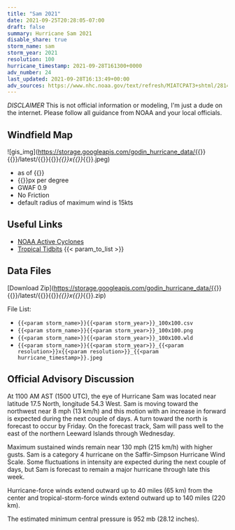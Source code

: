 ```yaml
---
title: "Sam 2021"
date: 2021-09-25T20:28:05-07:00
draft: false
summary: Hurricane Sam 2021
disable_share: true
storm_name: sam
storm_year: 2021
resolution: 100
hurricane_timestamp: 2021-09-28T161300+0000
adv_number: 24
last_updated: 2021-09-28T16:13:49+00:00
adv_sources: https://www.nhc.noaa.gov/text/refresh/MIATCPAT3+shtml/281432.shtml;https://www.nhc.noaa.gov/refresh/graphics_at3+shtml/143519.shtml?cone
---
```

*DISCLAIMER* This is not official information or modeling, I'm just a dude on the internet.  Please follow all guidance from NOAA and your local officials.

## Windfield Map
![gis_img](https://storage.googleapis.com/godin_hurricane_data/{{<param storm_name>}}{{<param storm_year>}}/latest/{{<param storm_name>}}{{<param storm_year>}}_{{<param resolution>}}x{{<param resolution>}}_{{<param hurricane_timestamp>}}.jpeg)

- as of {{<param last_updated>}}
- {{<param resolution>}}px per degree
- GWAF 0.9
- No Friction
- default radius of maximum wind is 15kts

## Useful Links
- [NOAA Active Cyclones](https://www.nhc.noaa.gov/)
- [Tropical Tidbits](https://www.tropicaltidbits.com/storminfo/)
{{< param_to_list >}}

## Data Files
[Download Zip](https://storage.googleapis.com/godin_hurricane_data/{{<param storm_name>}}{{<param storm_year>}}/latest/{{<param storm_name>}}{{<param storm_year>}}_{{<param resolution>}}x{{<param resolution>}}_{{<param hurricane_timestamp>}}.zip)

File List:
- `{{<param storm_name>}}{{<param storm_year>}}_100x100.csv`
- `{{<param storm_name>}}{{<param storm_year>}}_100x100.png`
- `{{<param storm_name>}}{{<param storm_year>}}_100x100.wld`
- `{{<param storm_name>}}{{<param storm_year>}}_{{<param resolution>}}x{{<param resolution>}}_{{<param hurricane_timestamp>}}.jpeg`


## Official Advisory Discussion
At 1100 AM AST (1500 UTC), the eye of Hurricane Sam was located near 
latitude 17.5 North, longitude 54.3 West. Sam is moving toward the 
northwest near 8 mph (13 km/h) and this motion with an increase in 
forward is expected during the next couple of days.  A turn toward 
the north is forecast to occur by Friday.  On the forecast track, 
Sam will pass well to the east of the northern Leeward Islands 
through Wednesday.
 
Maximum sustained winds remain near 130 mph (215 km/h) with higher 
gusts.  Sam is a category 4 hurricane on the Saffir-Simpson 
Hurricane Wind Scale.   Some fluctuations in intensity are expected 
during the next couple of days, but Sam is forecast to remain a 
major hurricane through late this week.
 
Hurricane-force winds extend outward up to 40 miles (65 km) from the
center and tropical-storm-force winds extend outward up to 140 miles
(220 km).
 
The estimated minimum central pressure is 952 mb (28.12 inches).